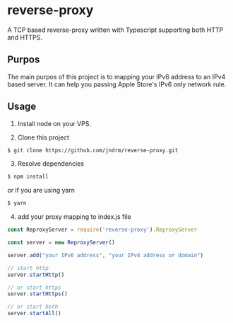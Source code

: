 # reverse-proxy
A TCP based reverse-proxy written with Typescript supporting both HTTP and HTTPS.

## Purpos
The main purpos of this project is to mapping your IPv6 address to an IPv4 based server. 
It can help you passing Apple Store's IPv6 only network rule.

## Usage

1. Install node on your VPS.

2. Clone this project
```sh
$ git clone https://github.com/jndrm/reverse-proxy.git
```

3. Resolve dependencies
```sh
$ npm install
```
or if you are using yarn
```sh
$ yarn
```

4. add your proxy mapping to index.js file
```js
const ReproxyServer = require('reverse-proxy').ReproxyServer

const server = new ReproxyServer()

server.add("your IPv6 address", "your IPv4 address or domain")

// start http 
server.startHttp()

// or start https
server.startHttps()

// or start both
server.startAll()
```